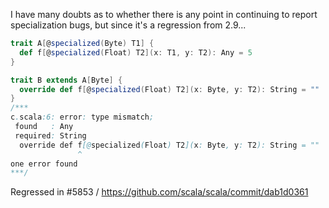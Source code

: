 I have many doubts as to whether there is any point in continuing to report specialization bugs, but since it's a regression from 2.9...
```scala
trait A[@specialized(Byte) T1] {
  def f[@specialized(Float) T2](x: T1, y: T2): Any = 5
}

trait B extends A[Byte] {
  override def f[@specialized(Float) T2](x: Byte, y: T2): String = ""
}
/***
c.scala:6: error: type mismatch;
 found   : Any
 required: String
  override def f[@specialized(Float) T2](x: Byte, y: T2): String = ""
               ^
one error found
***/
```
Regressed in #5853 / https://github.com/scala/scala/commit/dab1d0361

